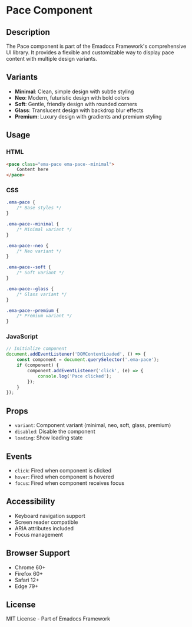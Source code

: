 # Pace Component

## Description
The Pace component is part of the Emadocs Framework's comprehensive UI library. It provides a flexible and customizable way to display pace content with multiple design variants.

## Variants
- **Minimal**: Clean, simple design with subtle styling
- **Neo**: Modern, futuristic design with bold colors
- **Soft**: Gentle, friendly design with rounded corners
- **Glass**: Translucent design with backdrop blur effects
- **Premium**: Luxury design with gradients and premium styling

## Usage

### HTML
```html
<pace class="ema-pace ema-pace--minimal">
    Content here
</pace>
```

### CSS
```css
.ema-pace {
    /* Base styles */
}

.ema-pace--minimal {
    /* Minimal variant */
}

.ema-pace--neo {
    /* Neo variant */
}

.ema-pace--soft {
    /* Soft variant */
}

.ema-pace--glass {
    /* Glass variant */
}

.ema-pace--premium {
    /* Premium variant */
}
```

### JavaScript
```javascript
// Initialize component
document.addEventListener('DOMContentLoaded', () => {
    const component = document.querySelector('.ema-pace');
    if (component) {
        component.addEventListener('click', (e) => {
            console.log('Pace clicked');
        });
    }
});
```

## Props
- `variant`: Component variant (minimal, neo, soft, glass, premium)
- `disabled`: Disable the component
- `loading`: Show loading state

## Events
- `click`: Fired when component is clicked
- `hover`: Fired when component is hovered
- `focus`: Fired when component receives focus

## Accessibility
- Keyboard navigation support
- Screen reader compatible
- ARIA attributes included
- Focus management

## Browser Support
- Chrome 60+
- Firefox 60+
- Safari 12+
- Edge 79+

## License
MIT License - Part of Emadocs Framework
